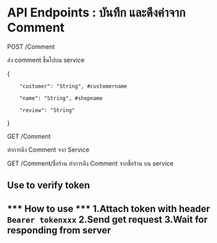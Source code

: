 # API Endpoints : บันทึก และดึงค่าจาก Comment

POST /Comment

ส่ง comment ขึ้นไปบน service

{

        "customer": "String", #customername
        
        "name": "String", #shopname
        
        "review": "String"
        
}

GET /Comment

ทำการดึง Comment จาก Service 

GET /Comment/ชื่อร้าน
ทำการดึง Comment จากชื่อร้าน บน service 

Use to verify token 
-------------------
*** How to use ***
1.Attach token with header `Bearer tokenxxx`
2.Send get request
3.Wait for responding from server
-------------------

